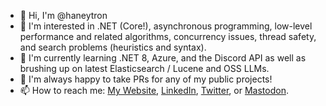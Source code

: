 - 👋 Hi, I'm @haneytron
- 👀 I'm interested in .NET (Core!), asynchronous programming, low-level performance and related algorithms, concurrency issues, thread safety, and search problems (heuristics and syntax).
- 🌱 I'm currently learning .NET 8, Azure, and the Discord API as well as brushing up on latest Elasticsearch / Lucene and OSS LLMs.
- 💞️ I'm always happy to take PRs for any of my public projects!
- 📫 How to reach me: [My Website](https://www.davidhaney.io), [LinkedIn](https://www.linkedin.com/in/davidahaney), [Twitter](https://www.twitter.com/haneytron), or [Mastodon](https://hachyderm.io/@haney).

<!---
haneytron/haneytron is a ✨ special ✨ repository because its `README.md` (this file) appears on your GitHub profile.
You can click the Preview link to take a look at your changes.
--->
